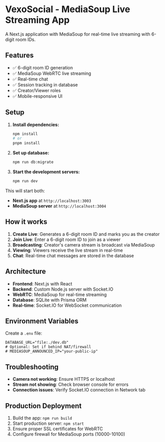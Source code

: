 # VexoSocial - MediaSoup Live Streaming App

A Next.js application with MediaSoup for real-time live streaming with 6-digit room IDs.

## Features

- ✅ 6-digit room ID generation
- ✅ MediaSoup WebRTC live streaming
- ✅ Real-time chat
- ✅ Session tracking in database
- ✅ Creator/Viewer roles
- ✅ Mobile-responsive UI

## Setup

1. **Install dependencies:**
   ```bash
   npm install
   # or
   pnpm install
   ```

2. **Set up database:**
   ```bash
   npm run db:migrate
   ```

3. **Start the development servers:**
   ```bash
   npm run dev
   ```

This will start both:
- **Next.js app** at `http://localhost:3003`
- **MediaSoup server** at `http://localhost:3004`

## How it works

1. **Create Live**: Generates a 6-digit room ID and marks you as the creator
2. **Join Live**: Enter a 6-digit room ID to join as a viewer
3. **Broadcasting**: Creator's camera stream is broadcast via MediaSoup
4. **Viewing**: Viewers receive the live stream in real-time
5. **Chat**: Real-time chat messages are stored in the database

## Architecture

- **Frontend**: Next.js with React
- **Backend**: Custom Node.js server with Socket.IO
- **WebRTC**: MediaSoup for real-time streaming
- **Database**: SQLite with Prisma ORM
- **Real-time**: Socket.IO for WebSocket communication

## Environment Variables

Create a `.env` file:
```
DATABASE_URL="file:./dev.db"
# Optional: Set if behind NAT/firewall
# MEDIASOUP_ANNOUNCED_IP="your-public-ip"
```

## Troubleshooting

- **Camera not working**: Ensure HTTPS or localhost
- **Stream not showing**: Check browser console for errors
- **Connection issues**: Verify Socket.IO connection in Network tab

## Production Deployment

1. Build the app: `npm run build`
2. Start production server: `npm start`
3. Ensure proper SSL certificates for WebRTC
4. Configure firewall for MediaSoup ports (10000-10100)
